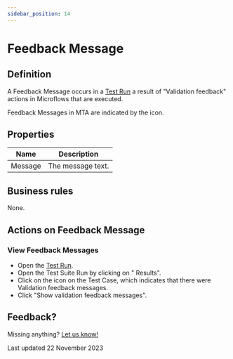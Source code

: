 ```yaml
---
sidebar_position: 14
---
```



# Feedback Message


## Definition

A Feedback Message occurs in a [Test Run](test-run) a result of "Validation feedback" actions in Microflows that are executed. 

Feedback Messages in MTA are indicated by the <i class="fal fa-message-check"></i> icon.

## Properties
| Name    | Description       |
| ------- | ----------------- |
| Message | The message text. |
  
## Business rules

None.

## Actions on Feedback Message

### View Feedback Messages

- Open the [Test Run](test-run).
- Open the Test Suite Run by clicking on "<i class="fal fa-eye"></i> Results".
- Click on the <i class="fal fa-message-check"></i> icon on the Test Case, which indicates that there were Validation feedback messages.
- Click "Show validation feedback messages".


## Feedback?
Missing anything? [Let us know!](mailto:support@menditect.com)

Last updated 22 November 2023